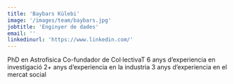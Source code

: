 ```yaml
---
title: 'Baybars Külebi'
image: '/images/team/baybars.jpg'
jobtitle: 'Enginyer de dades'
email: ''
linkedinurl: 'https://www.linkedin.com/'
---
```


PhD en Astrofisica
Co-fundador de Col·lectivaT
6 anys d’experiencia en investigació
2+ anys d’experiencia en la industria
3 anys d’experiencia en el mercat social
